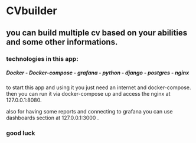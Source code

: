 # CVbuilder
## you can build multiple cv based on your abilities and some other informations.

### technologies in this app:
##### Docker - Docker-compose - grafana - python - django - postgres - nginx

to start this app and using it you just need an internet and docker-compose.
then you can run it via docker-compose up and access the nginx at 127.0.0.1:8080.

also for having some reports and connecting to grafana you can use dashboards section at 
127.0.0.1:3000 .

### good luck
